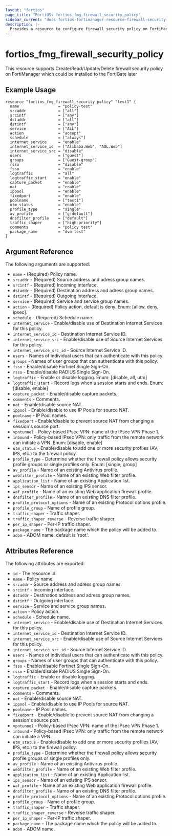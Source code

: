 ```yaml
---
layout: "fortios"
page_title: "FortiOS: fortios_fmg_firewall_security_policy"
sidebar_current: "docs-fortios-fortimanager-resource-firewall-security-policy"
description: |-
  Provides a resource to configure firewall security policy on FortiManager which could be installed to the FortiGate later
---
```


# fortios_fmg_firewall_security_policy
This resource supports Create/Read/Update/Delete firewall security policy on FortiManager which could be installed to the FortiGate later


## Example Usage
```hcl
resource "fortios_fmg_firewall_security_policy" "test1" {
  name                 = "policy-test"
  srcaddr              = ["all"]
  srcintf              = ["any"]
  dstaddr              = ["all"]
  dstintf              = ["any"]
  service              = ["ALL"]
  action               = "accept"
  schedule             = ["always"]
  internet_service     = "enable"
  internet_service_id  = ["Alibaba.Web", "AOL.Web"]
  internet_service_src = "disable"
  users                = ["guest"]
  groups               = ["Guest-group"]
  rsso                 = "disable"
  fsso                 = "enable"
  logtraffic           = "all"
  logtraffic_start     = "enable"
  capture_packet       = "enable"
  nat                  = "enable"
  ippool               = "enable"
  fixedport            = "enable"
  poolname             = ["test1"]
  utm_status           = "enable"
  profile_type         = "single"
  av_profile           = ["g-default"]
  dnsfilter_profile    = ["default"]
  traffic_shaper       = ["high-priority"]
  comments             = "policy test"
  package_name         = "dvm-test"
}
```

## Argument Reference
The following arguments are supported:

* `name` - (Required) Policy name.
* `srcaddr` - (Required) Source address and adress group names.
* `srcintf` - (Required) Incoming interface.
* `dstaddr` - (Required) Destination address and adress group names.
* `dstintf` - (Required) Outgoing interface.
* `service` - (Required) Service and service group names.
* `action` - (Required) Policy action, default is deny. Enum: [allow, deny, ipsec].
* `schedule` - (Required) Schedule name.
* `internet_service` - Enable/disable use of Destination Internet Services for this policy.
* `internet_service_id` - Destination Internet Service ID.
* `internet_service_src` - Enable/disable use of Source Internet Services for this policy.
* `internet_service_src_id` - Source Internet Service ID.
* `users` - Names of individual users that can authenticate with this policy.
* `groups` - Names of user groups that can authenticate with this policy.
* `fsso` - Enable/disable Fortinet Single Sign-On.
* `rsso` - Enable/disable RADIUS Single Sign-On.
* `logtraffic` - Enable or disable logging. Enum: [disable, all, utm]
* `logtraffic_start` - Record logs when a session starts and ends. Enum: [disable, enable]
* `capture_packet` - Enable/disable capture packets.
* `comments` - Comments.
* `nat` - Enable/disable source NAT.
* `ippool` - Enable/disable to use IP Pools for source NAT.
* `poolname` - IP Pool names.
* `fixedport` - Enable/disable to prevent source NAT from changing a session's source port.
* `vpntunnel` - Policy-based IPsec VPN: name of the IPsec VPN Phase 1.
* `inbound` - Policy-based IPsec VPN: only traffic from the remote network can initiate a VPN. Enum: [disable, enable]
* `utm_status` - Enable/disable to add one or more security profiles (AV, IPS, etc.) to the firewall policy.
* `profile_type` - Determine whether the firewall policy allows security profile groups or single profiles only. Enum: [single, group]
* `av_profile` - Name of an existing Antivirus profile.
* `webfilter_profile` - Name of an existing Web filter profile.
* `application_list` - Name of an existing Application list.
* `ips_sensor` - Name of an existing IPS sensor.
* `waf_profile` - Name of an existing Web application firewall profile.
* `dnsfilter_profile` - Name of an existing DNS filter profile.
* `profile_protocol_options` - Name of an existing Protocol options profile.
* `profile_group` - Name of profile group.
* `traffic_shaper` - Traffic shaper.
* `traffic_shaper_reverse` - Reverse traffic shaper.
* `per_ip_shaper` - Per-IP traffic shaper.
* `package_name` - The package name which the policy will be added to.
* `adom` - ADOM name. default is 'root'.

## Attributes Reference
The following attributes are exported:

* `id` - The resource id.
* `name` - Policy name.
* `srcaddr` - Source address and adress group names.
* `srcintf` - Incoming interface.
* `dstaddr` - Destination address and adress group names.
* `dstintf` - Outgoing interface.
* `service` - Service and service group names.
* `action` - Policy action.
* `schedule` - Schedule name.
* `internet_service` - Enable/disable use of Destination Internet Services for this policy.
* `internet_service_id` - Destination Internet Service ID.
* `internet_service_src` - Enable/disable use of Source Internet Services for this policy.
* `internet_service_src_id` - Source Internet Service ID.
* `users` - Names of individual users that can authenticate with this policy.
* `groups` - Names of user groups that can authenticate with this policy.
* `fsso` - Enable/disable Fortinet Single Sign-On.
* `rsso` - Enable/disable RADIUS Single Sign-On.
* `logtraffic` - Enable or disable logging.
* `logtraffic_start` - Record logs when a session starts and ends.
* `capture_packet` - Enable/disable capture packets.
* `comments` - Comments.
* `nat` - Enable/disable source NAT.
* `ippool` - Enable/disable to use IP Pools for source NAT.
* `poolname` - IP Pool names.
* `fixedport` - Enable/disable to prevent source NAT from changing a session's source port.
* `vpntunnel` - Policy-based IPsec VPN: name of the IPsec VPN Phase 1.
* `inbound` - Policy-based IPsec VPN: only traffic from the remote network can initiate a VPN.
* `utm_status` - Enable/disable to add one or more security profiles (AV, IPS, etc.) to the firewall policy.
* `profile_type` - Determine whether the firewall policy allows security profile groups or single profiles only.
* `av_profile` - Name of an existing Antivirus profile.
* `webfilter_profile` - Name of an existing Web filter profile.
* `application_list` - Name of an existing Application list.
* `ips_sensor` - Name of an existing IPS sensor.
* `waf_profile` - Name of an existing Web application firewall profile.
* `dnsfilter_profile` - Name of an existing DNS filter profile.
* `profile_protocol_options` - Name of an existing Protocol options profile.
* `profile_group` - Name of profile group.
* `traffic_shaper` - Traffic shaper.
* `traffic_shaper_reverse` - Reverse traffic shaper.
* `per_ip_shaper` - Per-IP traffic shaper.
* `package_name` - The package name which the policy will be added to.
* `adom` - ADOM name.
